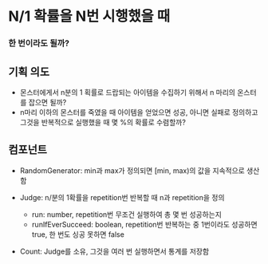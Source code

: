 # N/1 확률을 N번 시행했을 때
### 한 번이라도 될까?

## 기획 의도
- 몬스터에게서 n분의 1 획률로 드랍되는 아이템을 수집하기 위해서 n 마리의 온스터를 잡으면 될까?
- n마리 이하의 몬스터를 죽였을 때 아이템을 얻었으면 성공, 아니면 실패로 정의하고 그것을 반복적으로 실행했을 때 몇 %의 확률로 수렴할까?

## 컴포넌트
- RandomGenerator: min과 max가 정의되면 [min, max)의 값을 지속적으로 생산함

- Judge: n/분의 1확률을 repetition번 반복할 때 n과 repetition을 정의
	- run: number, repetition번 무조건 실행하여 총 몇 번 성공하는지
	- runIfEverSucceed: boolean, repetition번 반복하는 중 1번이라도 성공하면 true, 한 번도 싱공 못하면 false

- Count: Judge를 소유, 그것을 여러 번 실행하면서 통계를 저장함